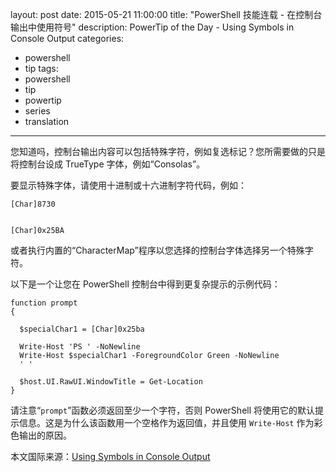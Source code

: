 ﻿layout: post
date: 2015-05-21 11:00:00
title: "PowerShell 技能连载 - 在控制台输出中使用符号"
description: PowerTip of the Day - Using Symbols in Console Output
categories:
- powershell
- tip
tags:
- powershell
- tip
- powertip
- series
- translation
---
您知道吗，控制台输出内容可以包括特殊字符，例如复选标记？您所需要做的只是将控制台设成 TrueType 字体，例如“Consolas”。

要显示特殊字体，请使用十进制或十六进制字符代码，例如：

    [Char]8730
    
    
    [Char]0x25BA

或者执行内置的“CharacterMap”程序以您选择的控制台字体选择另一个特殊字符。

以下是一个让您在 PowerShell 控制台中得到更复杂提示的示例代码：

    function prompt
    {
    
      $specialChar1 = [Char]0x25ba
    
      Write-Host 'PS ' -NoNewline
      Write-Host $specialChar1 -ForegroundColor Green -NoNewline
      ' '
    
      $host.UI.RawUI.WindowTitle = Get-Location
    }

请注意“`prompt`”函数必须返回至少一个字符，否则 PowerShell 将使用它的默认提示信息。这是为什么该函数用一个空格作为返回值，并且使用 `Write-Host` 作为彩色输出的原因。

<!--more-->
本文国际来源：[Using Symbols in Console Output](http://community.idera.com/powershell/powertips/b/tips/posts/using-symbols-in-console-output)
